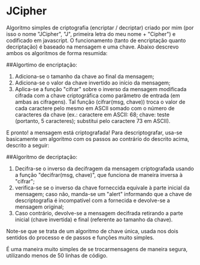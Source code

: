 # JCipher

Algoritmo simples de criptografia (encriptar / decriptar) criado por mim (por isso o nome "JCipher", "J", primeira letra do meu nome + "Cipher") e codificado em javascript. O funcionamento (tanto de encriptação quanto decriptação) é baseado na mensagem e uma chave. Abaixo descrevo ambos os algoritmos de forma resumida:

##Algortimo de encriptação:

1. Adiciona-se o tamanho da chave ao final da mensagem; 
2. Adiciona-se o valor da chave invertido ao início da mensagem;
3. Aplica-se a função "cifrar" sobre o inverso da mensagem modificada cifrada com a chave criptográfica como parâmetro de entrada (em ambas as cifragens). Tal função (cifrar(msg, chave)) troca o valor de cada caractere pelo mesmo em ASCII somado com o número de caracteres da chave (ex.: caractere em ASCII: 68; chave: teste (portanto, 5 caracteres); substitui pelo caractere 73 em ASCII).

E pronto! a mensagem está criptografada! Para descriptografar, usa-se basicamente um algoritmo com os passos ao contrário do descrito acima, descrito a seguir:

##Algoritmo de decriptação:

1. Decifra-se o inverso da decifragem da mensagem criptografada usando a função "decifrar(msg, chave)", que funciona de maneira inversa à "cifrar";
2. verifica-se se o inverso da chave forneccida equivale à parte inicial da mensagem; caso não, manda-se um "alert" informando que a chave de descriptografia é incompatível com a fornecida e devolve-se a mensagem original;
3. Caso contrário, devolve-se a mensagem decifrada retirando a parte inicial (chave invertida) e final (referente ao tamanho da chave).

Note-se que se trata de um algoritmo de chave única, usada nos dois sentidos do processo e de passos e funções muito simples.

É uma maneira muito simples de se trocarmensagens de maneira segura, utilizando menos de 50 linhas de código.
